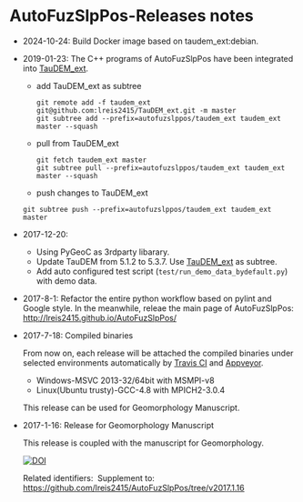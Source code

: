 # AutoFuzSlpPos-Releases notes

+ 2024-10-24: Build Docker image based on taudem_ext:debian.

+ 2019-01-23: The C++ programs of AutoFuzSlpPos have been integrated into [TauDEM_ext](https://github.com/lreis2415/TauDEM_ext).
  + add TauDEM_ext as subtree
    ```shell
    git remote add -f taudem_ext git@github.com:lreis2415/TauDEM_ext.git -m master
    git subtree add --prefix=autofuzslppos/taudem_ext taudem_ext master --squash
    ```
  + pull from TauDEM_ext
    ```shell
    git fetch taudem_ext master
    git subtree pull --prefix=autofuzslppos/taudem_ext taudem_ext master --squash
    ```
   + push changes to TauDEM_ext
    ```shell
    git subtree push --prefix=autofuzslppos/taudem_ext taudem_ext master
    ```
+ 2017-12-20:
  + Using PyGeoC as 3rdparty libarary.
  + Update TauDEM from 5.1.2 to 5.3.7. Use [TauDEM_ext](https://github.com/lreis2415/TauDEM_ext) as subtree.
  + Add auto configured test script (`test/run_demo_data_bydefault.py`) with demo data.
+ 2017-8-1: Refactor the entire python workflow based on pylint and Google style. In the meanwhile, releae the main page of AutoFuzSlpPos: http://lreis2415.github.io/AutoFuzSlpPos/
+ 2017-7-18: Compiled binaries

  From now on, each release will be attached the compiled binaries under selected environments automatically by [Travis CI](https://travis-ci.org/lreis2415/AutoFuzSlpPos) and [Appveyor](https://ci.appveyor.com/project/lreis-2415/autofuzslppos).

  + Windows-MSVC 2013-32/64bit with MSMPI-v8
  + Linux(Ubuntu trusty)-GCC-4.8 with MPICH2-3.0.4

  This release can be used for Geomorphology Manuscript.


+ 2017-1-16: Release for Geomorphology Manuscript

  This release is coupled with the manuscript for Geomorphology.

  [![DOI](https://zenodo.org/badge/DOI/10.5281/zenodo.831377.svg)](https://doi.org/10.5281/zenodo.831377)

  Related identifiers:
​	Supplement to: https://github.com/lreis2415/AutoFuzSlpPos/tree/v2017.1.16

